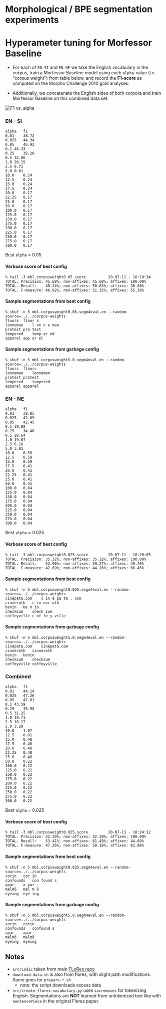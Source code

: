 # Morphological / BPE segmentation experiments

# Hyperameter tuning for Morfessor Baseline

- For each of `EN-SI` and `EN-NE` we take the English vocabulary in the corpus, train a Morfessor Baseline model using each `alpha`-value (i.e. "corpus weight") from table below, and record the **F1-score** as computed on the Morpho Challenge 2010 gold analyses.

- Additionally, we concatenate the English sides of both corpora and train Morfessor Baseline on this combined data set.

![F1 vs. alpha](./f1-vs-alpha-combined.png)

### EN - SI

```
alpha   f1
0.01	38.72
0.025	44.34
0.05	46.92
0.1	46.33
0.25	39.20
0.5	32.86
1.0	20.15
2.5	6.71
5.0	0.61
10.0	0.24
12.5	0.24
15.0	0.24
17.5	0.24
20.0	0.17
22.25	0.17
25.0	0.17
50.0	0.17
100.0	0.17
125.0	0.17
150.0	0.17
175.0	0.17
200.0	0.17
225.0	0.17
250.0	0.17
275.0	0.17
300.0	0.17
```

Best `alpha` = 0.05

#### Verbose score of best config

```
% tail -3 mbl.corpusweight0.05.score          20-07-11 - 18:10:34
TOTAL. Precision: 45.68%; non-affixes: 45.68%; affixes: 100.00%
TOTAL. Recall:    48.24%; non-affixes: 58.63%; affixes: 38.30%
TOTAL. F-measure: 46.92%; non-affixes: 51.35%; affixes: 55.38%
```

#### Sample segmentations from best config

```
% shuf -n 5 mbl.corpusweight0.05.segm4eval.en --random-source=../../corpus-weights
floors	floor s
lonneman	l on n e man
protest	pro test
tempered	temp er ed
apparel	app ar el
```

#### Sample segmentations from garbage config

```
% shuf -n 5 mbl.corpusweight5.0.segm4eval.en --random-source=../../corpus-weights
floors	floors
lonneman	lonneman
protest	protest
tempered	tempered
apparel	apparel
```

### EN - NE

```
alpha   f1
0.01	38.85
0.025	42.69
0.05	42.45
0.1	39.08
0.25	34.46
0.5	28.64
1.0	19.67
2.5	6.18
5.0	3.01
10.0	0.59
12.5	0.59
15.0	0.59
17.5	0.41
20.0	0.41
22.25	0.41
25.0	0.41
50.0	0.41
100.0	0.04
125.0	0.04
150.0	0.04
175.0	0.04
200.0	0.04
225.0	0.04
250.0	0.04
275.0	0.04
300.0	0.04
```
Best `alpha` = 0.025

#### Verbose score of best config

```
% tail -3 mbl.corpusweight0.025.score         20-07-11 - 18:20:05
TOTAL. Precision: 35.32%; non-affixes: 35.32%; affixes: 100.00%
TOTAL. Recall:    53.96%; non-affixes: 59.27%; affixes: 49.76%
TOTAL. F-measure: 42.69%; non-affixes: 44.26%; affixes: 66.45%
```

#### Sample segmentations from best config

```
% shuf -n 5 mbl.corpusweight0.025.segm4eval.en --random-source=../../corpus-weights
cinépata.com	c in é pa ta . com
cinneroth	c in ner oth
benin	be n in
checksum	check sum
coffeyville	c of fe y ville
```

#### Sample segmentations from garbage config

```
% shuf -n 5 mbl.corpusweight5.0.segm4eval.en --random-source=../../corpus-weights
cinépata.com	cinépata.com
cinneroth	cinneroth
benin	benin
checksum	checksum
coffeyville	coffeyville
```

### Combined

```
alpha   f1
0.01	44.14
0.025	47.26
0.05	47.01
0.1	43.59
0.25	35.98
0.5	31.25
1.0	19.71
2.5	10.17
5.0	3.20
10.0	1.07
12.5	0.81
15.0	0.48
17.5	0.48
20.0	0.48
22.25	0.48
25.0	0.48
50.0	0.22
100.0	0.22
125.0	0.22
150.0	0.22
175.0	0.22
200.0	0.22
225.0	0.22
250.0	0.22
275.0	0.22
300.0	0.22
```

Best `alpha` = 0.025

#### Verbose score of best config

```
% tail -3 mbl.corpusweight0.025.score         20-07-11 - 18:24:12
TOTAL. Precision: 42.39%; non-affixes: 42.39%; affixes: 100.00%
TOTAL. Recall:    53.41%; non-affixes: 61.49%; affixes: 44.89%
TOTAL. F-measure: 47.26%; non-affixes: 50.18%; affixes: 61.96%
```

#### Sample segmentations from best config

```
% shuf -n 5 mbl.corpusweight0.025.segm4eval.en --random-source=../../corpus-weights
corin	cor in
confounds	con found s
apar-	a par -
malmö	mal m ö
eyeing	eye ing
```

#### Sample segmentations from garbage config

```
% shuf -n 5 mbl.corpusweight5.0.segm4eval.en --random-source=../../corpus-weights
corin	corin
confounds	confound s
apar-	apar-
malmö	malmö
eyeing	eyeing
```

## Notes
- `src/indic` taken from main [FLoRes repo](https://github.com/j0ma/flores)
- `download-data.sh` is also from flores, with slight path modifications. Same goes for `prepare-*.sh`
    - note: the script downloads excess data
- `src/create-flores-vocabulary.py` uses `sacremoses` for tokenizing English. Segmentations are **NOT** learned from untokenized text like with `SentencePiece` in the original Flores paper.
